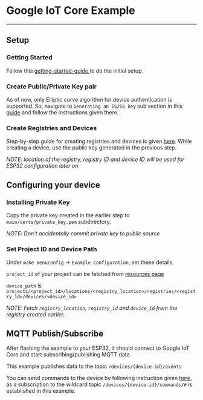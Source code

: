 # Google IoT Core Example
___________________________________________

## Setup

### Getting Started

Follow this [getting-started-guide ](https://cloud.google.com/iot/docs/how-tos/getting-started) to do the initial setup.

### Create Public/Private Key pair

As of now, only Elliptic curve algorithm for device authentication is supported.
So, navigate to `Generating an ES256 key` sub section in this [guide](https://cloud.google.com/iot/docs/how-tos/credentials/keys) and follow the instructions given there.

### Create Registries and Devices

Step-by-step guide for creating registries and devices is given [here](https://cloud.google.com/iot/docs/how-tos/devices). While creating a device, use the public key generated in the previous step.

*NOTE: location of the registry, registry ID and device ID will be used for ESP32 configuration later on*

## Configuring your device

### Installing Private Key

Copy the private key created in the earlier step to `main/certs/private_key.pem` subdirectory.

*NOTE: Don't accidentally commit private key to public source*

### Set Project ID and Device Path

Under `make menuconfig` -> `Example Configuration`, set these details.

`project_id` of your project can be fetched from [resources page](https://console.cloud.google.com/cloud-resource-manager)

`device_path` is `projects/<project_id>/locations/<registry_location>/registries/<registry_id>/devices/<device_id>`

*NOTE: Fetch `registry_location`, `registry_id` and `device_id` from the registry created earlier.*

## MQTT Publish/Subscribe

After flashing the example to your ESP32, it should connect to Google IoT Core and start subscribing/publishing MQTT data.

This example publishes data to the topic `/devices/{device-id}/events`

You can send commands to the device by following instruction given [here](https://cloud.google.com/iot/docs/how-tos/commands), as a subscription to the wildcard topic `/devices/{device-id}/commands/#` is established in this example. 
